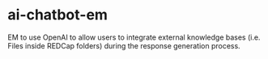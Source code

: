 # ai-chatbot-em
EM to use OpenAI to allow users to integrate external knowledge bases (i.e. Files inside REDCap folders) during the response generation process.
